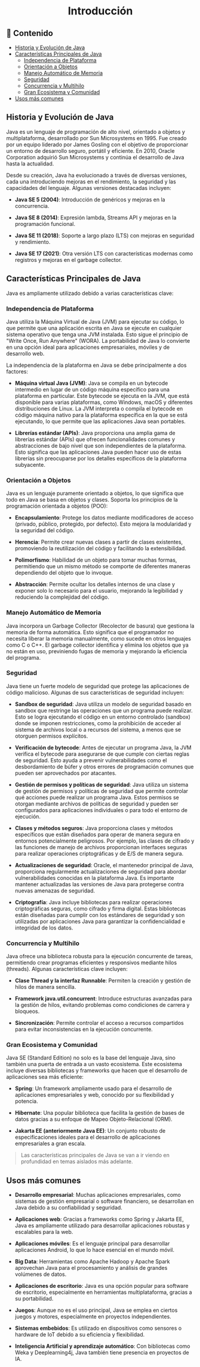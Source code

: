<h1 align="center">Introducción</h1>

<h2>📑 Contenido</h2>

- [Historia y Evolución de Java](#historia-y-evolución-de-java)
- [Características Principales de Java](#características-principales-de-java)
  - [Independencia de Plataforma](#independencia-de-plataforma)
  - [Orientación a Objetos](#orientación-a-objetos)
  - [Manejo Automático de Memoria](#manejo-automático-de-memoria)
  - [Seguridad](#seguridad)
  - [Concurrencia y Multihilo](#concurrencia-y-multihilo)
  - [Gran Ecosistema y Comunidad](#gran-ecosistema-y-comunidad)
- [Usos más comunes](#usos-más-comunes)

## Historia y Evolución de Java

Java es un lenguaje de programación de alto nivel, orientado a objetos y multiplataforma, desarrollado por Sun Microsystems en 1995. Fue creado por un equipo liderado por James Gosling con el objetivo de proporcionar un entorno de desarrollo seguro, portátil y eficiente. En 2010, Oracle Corporation adquirió Sun Microsystems y continúa el desarrollo de Java hasta la actualidad.

Desde su creación, Java ha evolucionado a través de diversas versiones, cada una introduciendo mejoras en el rendimiento, la seguridad y las capacidades del lenguaje. Algunas versiones destacadas incluyen:

- **Java SE 5 (2004)**: Introducción de genéricos y mejoras en la concurrencia.

- **Java SE 8 (2014)**: Expresión lambda, Streams API y mejoras en la programación funcional.

- **Java SE 11 (2018)**: Soporte a largo plazo (LTS) con mejoras en seguridad y rendimiento.

- **Java SE 17 (2021)**: Otra versión LTS con características modernas como registros y mejoras en el garbage collector.

## Características Principales de Java

Java es ampliamente utilizado debido a varias características clave:

### Independencia de Plataforma

Java utiliza la Máquina Virtual de Java (JVM) para ejecutar su código, lo que permite que una aplicación escrita en Java se ejecute en cualquier sistema operativo que tenga una JVM instalada. Esto sigue el principio de "Write Once, Run Anywhere" (WORA). La portabilidad de Java lo convierte en una opción ideal para aplicaciones empresariales, móviles y de desarrollo web.

La independencia de la plataforma en Java se debe principalmente a dos factores:

- **Máquina virtual Java (JVM)**: Java se compila en un bytecode intermedio en lugar de un código máquina específico para una plataforma en particular. Este bytecode se ejecuta en la JVM, que está disponible para varias plataformas, como Windows, macOS y diferentes distribuciones de Linux. La JVM interpreta o compila el bytecode en código máquina nativo para la plataforma específica en la que se está ejecutando, lo que permite que las aplicaciones Java sean portables.

- **Librerías estándar (APIs)**: Java proporciona una amplia gama de librerías estándar (APIs) que ofrecen funcionalidades comunes y abstracciones de bajo nivel que son independientes de la plataforma. Esto significa que las aplicaciones Java pueden hacer uso de estas librerías sin preocuparse por los detalles específicos de la plataforma subyacente.

### Orientación a Objetos

Java es un lenguaje puramente orientado a objetos, lo que significa que todo en Java se basa en objetos y clases. Soporta los principios de la programación orientada a objetos (POO):

- **Encapsulamiento**: Protege los datos mediante modificadores de acceso (privado, público, protegido, por defecto). Esto mejora la modularidad y la seguridad del código.

- **Herencia**: Permite crear nuevas clases a partir de clases existentes, promoviendo la reutilización del código y facilitando la extensibilidad.

- **Polimorfismo**: Habilidad de un objeto para tomar muchas formas, permitiendo que un mismo método se comporte de diferentes maneras dependiendo del objeto que lo invoque.

- **Abstracción**: Permite ocultar los detalles internos de una clase y exponer solo lo necesario para el usuario, mejorando la legibilidad y reduciendo la complejidad del código.

### Manejo Automático de Memoria

Java incorpora un Garbage Collector (Recolector de basura) que gestiona la memoria de forma automática. Esto significa que el programador no necesita liberar la memoria manualmente, como sucede en otros lenguajes como C o C++. El garbage collector identifica y elimina los objetos que ya no están en uso, previniendo fugas de memoria y mejorando la eficiencia del programa.

### Seguridad

Java tiene un fuerte modelo de seguridad que protege las aplicaciones de código malicioso. Algunas de sus características de seguridad incluyen:

- **Sandbox de seguridad**: Java utiliza un modelo de seguridad basado en sandbox que restringe las operaciones que un programa puede realizar. Esto se logra ejecutando el código en un entorno controlado (sandbox) donde se imponen restricciones, como la prohibición de acceder al sistema de archivos local o a recursos del sistema, a menos que se otorguen permisos explícitos.

- **Verificación de bytecode**: Antes de ejecutar un programa Java, la JVM verifica el bytecode para asegurarse de que cumple con ciertas reglas de seguridad. Esto ayuda a prevenir vulnerabilidades como el desbordamiento de búfer y otros errores de programación comunes que pueden ser aprovechados por atacantes.

- **Gestión de permisos y políticas de seguridad**: Java utiliza un sistema de gestión de permisos y políticas de seguridad que permite controlar qué acciones puede realizar un programa Java. Estos permisos se otorgan mediante archivos de políticas de seguridad y pueden ser configurados para aplicaciones individuales o para todo el entorno de ejecución.

- **Clases y métodos seguros**: Java proporciona clases y métodos específicos que están diseñados para operar de manera segura en entornos potencialmente peligrosos. Por ejemplo, las clases de cifrado y las funciones de manejo de archivos proporcionan interfaces seguras para realizar operaciones criptográficas y de E/S de manera segura.

- **Actualizaciones de seguridad**: Oracle, el mantenedor principal de Java, proporciona regularmente actualizaciones de seguridad para abordar vulnerabilidades conocidas en la plataforma Java. Es importante mantener actualizadas las versiones de Java para protegerse contra nuevas amenazas de seguridad.

- **Criptografía**: Java incluye bibliotecas para realizar operaciones criptográficas seguras, como cifrado y firma digital. Estas bibliotecas están diseñadas para cumplir con los estándares de seguridad y son utilizadas por aplicaciones Java para garantizar la confidencialidad e integridad de los datos.

### Concurrencia y Multihilo

Java ofrece una biblioteca robusta para la ejecución concurrente de tareas, permitiendo crear programas eficientes y responsivos mediante hilos (threads). Algunas características clave incluyen:

- **Clase Thread y la interfaz Runnable**: Permiten la creación y gestión de hilos de manera sencilla.

- **Framework java.util.concurrent**: Introduce estructuras avanzadas para la gestión de hilos, evitando problemas como condiciones de carrera y bloqueos.

- **Sincronización**: Permite controlar el acceso a recursos compartidos para evitar inconsistencias en la ejecución concurrente.

### Gran Ecosistema y Comunidad

Java SE (Standard Edition) no solo es la base del lenguaje Java, sino también una puerta de entrada a un vasto ecosistema. Este ecosistema incluye diversas bibliotecas y frameworks que hacen que el desarrollo de aplicaciones sea más eficiente:

- **Spring**: Un framework ampliamente usado para el desarrollo de aplicaciones empresariales y web, conocido por su flexibilidad y potencia.

- **Hibernate**: Una popular biblioteca que facilita la gestión de bases de datos gracias a su enfoque de Mapeo Objeto-Relacional (ORM).

- **Jakarta EE (anteriormente Java EE)**: Un conjunto robusto de especificaciones ideales para el desarrollo de aplicaciones empresariales a gran escala.

> Las características principales de Java se van a ir viendo en profundidad en temas aislados más adelante.

## Usos más comunes

- **Desarrollo empresarial**: Muchas aplicaciones empresariales, como sistemas de gestión empresarial o software financiero, se desarrollan en Java debido a su confiabilidad y seguridad.

- **Aplicaciones web**: Gracias a frameworks como Spring y Jakarta EE, Java es ampliamente utilizado para desarrollar aplicaciones robustas y escalables para la web.

- **Aplicaciones móviles**: Es el lenguaje principal para desarrollar aplicaciones Android, lo que lo hace esencial en el mundo móvil.

- **Big Data**: Herramientas como Apache Hadoop y Apache Spark aprovechan Java para el procesamiento y análisis de grandes volúmenes de datos.

- **Aplicaciones de escritorio**: Java es una opción popular para software de escritorio, especialmente en herramientas multiplataforma, gracias a su portabilidad.

- **Juegos**: Aunque no es el uso principal, Java se emplea en ciertos juegos y motores, especialmente en proyectos independientes.

- **Sistemas embebidos**: Es utilizado en dispositivos como sensores o hardware de IoT debido a su eficiencia y flexibilidad.

- **Inteligencia Artificial y aprendizaje automático**: Con bibliotecas como Weka y Deeplearning4j, Java también tiene presencia en proyectos de IA.
